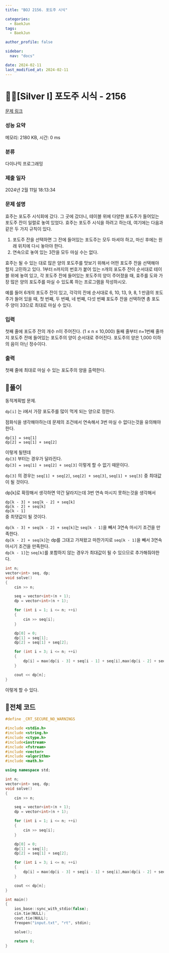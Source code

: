 ```yaml
---
title: "BOJ 2156. 포도주 시식"

categories:
  - BaekJun
tags:
  - BaekJun

author_profile: false

sidebar:
  nav: "docs"

date: 2024-02-11
last_modified_at: 2024-02-11
---
```


# 🙇‍♀️[Silver I] 포도주 시식 - 2156 

[문제 링크](https://www.acmicpc.net/problem/2156) 

### 성능 요약

메모리: 2180 KB, 시간: 0 ms

### 분류

다이나믹 프로그래밍

### 제출 일자

2024년 2월 11일 18:13:34

### 문제 설명

<p>효주는 포도주 시식회에 갔다. 그 곳에 갔더니, 테이블 위에 다양한 포도주가 들어있는 포도주 잔이 일렬로 놓여 있었다. 효주는 포도주 시식을 하려고 하는데, 여기에는 다음과 같은 두 가지 규칙이 있다.</p>

<ol>
	<li>포도주 잔을 선택하면 그 잔에 들어있는 포도주는 모두 마셔야 하고, 마신 후에는 원래 위치에 다시 놓아야 한다.</li>
	<li>연속으로 놓여 있는 3잔을 모두 마실 수는 없다.</li>
</ol>

<p>효주는 될 수 있는 대로 많은 양의 포도주를 맛보기 위해서 어떤 포도주 잔을 선택해야 할지 고민하고 있다. 1부터 n까지의 번호가 붙어 있는 n개의 포도주 잔이 순서대로 테이블 위에 놓여 있고, 각 포도주 잔에 들어있는 포도주의 양이 주어졌을 때, 효주를 도와 가장 많은 양의 포도주를 마실 수 있도록 하는 프로그램을 작성하시오. </p>

<p>예를 들어 6개의 포도주 잔이 있고, 각각의 잔에 순서대로 6, 10, 13, 9, 8, 1 만큼의 포도주가 들어 있을 때, 첫 번째, 두 번째, 네 번째, 다섯 번째 포도주 잔을 선택하면 총 포도주 양이 33으로 최대로 마실 수 있다.</p>

### 입력 

 <p>첫째 줄에 포도주 잔의 개수 n이 주어진다. (1 ≤ n ≤ 10,000) 둘째 줄부터 n+1번째 줄까지 포도주 잔에 들어있는 포도주의 양이 순서대로 주어진다. 포도주의 양은 1,000 이하의 음이 아닌 정수이다.</p>

### 출력 

 <p>첫째 줄에 최대로 마실 수 있는 포도주의 양을 출력한다.</p>

## 🚀풀이

동적계획법 문제.  

`dp[i]` 는 i에서 가장 포도주를 많이 먹게 되는 양으로 정한다.  

점화식을 생각해야하는데 문제의 조건에서 연속해서 3번 마실 수 없다는것을 유의해야한다.  

`dp[1] = seq[1]`  
`dp[2] = seq[1] + seq[2]`  

이렇게 될텐데  
`dp[3]` 부터는 경우가 달라진다.  
`dp[3] = seq[1] + seq[2] + seq[3]` 이렇게 할 수 없기 때문이다.  

`dp[3]` 의 경우는 `seq[1] + seq[2]`, `seq[2] + seq[3]`, `seq[1] + seq[3]` 중 최대값이 될 것이다.  

dp[k]로 확장해서 생각하면 약간 달라지는데 3번 연속 마시지 못하는것을 생각해서  

`dp[k - 3] + seq[k - 2] + seq[k]`  
`dp[k - 2] + seq[k]`  
`dp[k - 1]`  
중 최댓값이 될 것이다.  

`dp[k - 3] + seq[k - 2] + seq[k]`는 `seq[k - 1]`을 빼서 3연속 마시기 조건을 만족한다.  
`dp[k - 2] + seq[k]`는 dp를 그대고 가져왔고 마찬가지로 `seq[k - 1]`을 빼서 3연속 마시기 조건을 만족한다.  
`dp[k - 1]`는 `seq[k]`를 포함하지 않는 경우가 최대값이 될 수 있으므로 추가해줘야한다.  

```cpp
int n;
vector<int> seq, dp;
void solve()
{
	cin >> n;

	seq = vector<int>(n + 1);
	dp = vector<int>(n + 1);

	for (int i = 1; i <= n; ++i)
	{
		cin >> seq[i];
	}

	dp[0] = 0;
	dp[1] = seq[1];
	dp[2] = seq[1] + seq[2];

	for (int i = 3; i <= n; ++i)
	{
		dp[i] = max(dp[i - 3] + seq[i - 1] + seq[i],max(dp[i - 2] + seq[i], dp[i - 1]));
	}

	cout << dp[n];
}
```

이렇게 할 수 있다.  

## 🚀전체 코드

```cpp
#define _CRT_SECURE_NO_WARNINGS

#include <stdio.h>
#include <string.h>
#include <ctype.h>
#include<iostream>
#include <fstream>
#include <vector>
#include <algorithm>
#include <math.h>

using namespace std;

int n;
vector<int> seq, dp;
void solve()
{
	cin >> n;

	seq = vector<int>(n + 1);
	dp = vector<int>(n + 1);

	for (int i = 1; i <= n; ++i)
	{
		cin >> seq[i];
	}

	dp[0] = 0;
	dp[1] = seq[1];
	dp[2] = seq[1] + seq[2];

	for (int i = 3; i <= n; ++i)
	{
		dp[i] = max(dp[i - 3] + seq[i - 1] + seq[i],max(dp[i - 2] + seq[i], dp[i - 1]));
	}

	cout << dp[n];
}

int main() 
{
	ios_base::sync_with_stdio(false);
	cin.tie(NULL);
	cout.tie(NULL);
	freopen("input.txt", "rt", stdin);

	solve();

	return 0;
}
```